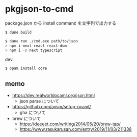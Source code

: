 # pkgjson-to-cmd
package.json から install command を文字列で出力する

```sh
$ dune build

$ dune run ./cmd.exe path/to/json
> npm i next react react-dom
> npm i -D next typescript
```

dev

```sh
$ opam install core
```

## memo

* https://dev.realworldocaml.org/json.html
  - json parse について
* https://github.com/avsm/setup-ocaml/
  - gha について
* brew について
  - https://deeeet.com/writing/2014/05/20/brew-tap/
  - https://www.rasukarusan.com/entry/2019/11/03/211338
